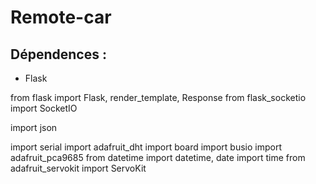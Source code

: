 # Remote-car

## Dépendences : 
- Flask

from flask import Flask, render_template, Response
from flask_socketio import SocketIO

import json

import serial
import adafruit_dht
import board
import busio
import adafruit_pca9685
from datetime import datetime, date
import time
from adafruit_servokit import ServoKit

